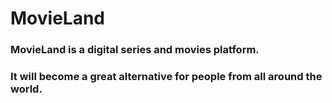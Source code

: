 # MovieLand

### MovieLand is a digital series and movies platform.

### It will become a great alternative for people from all around the world.

